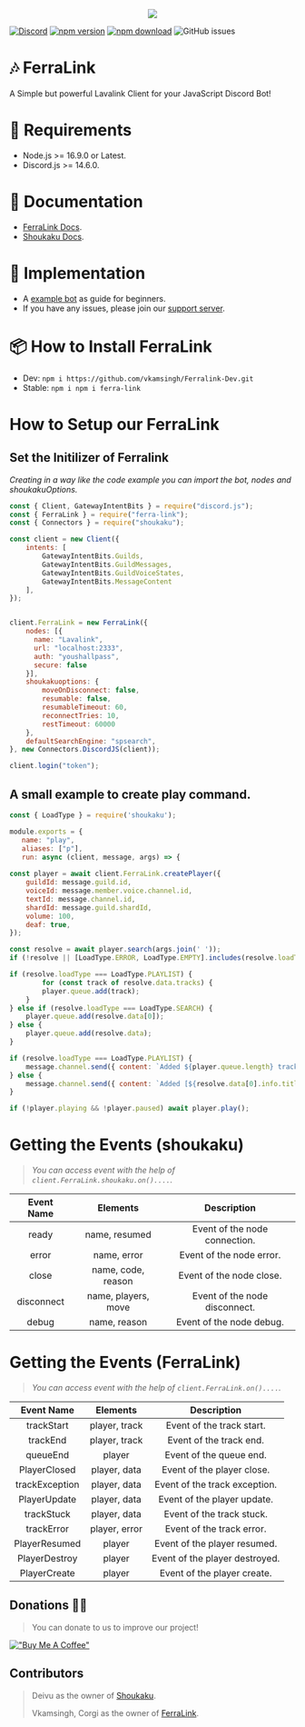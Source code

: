 <p align="center">
  <img src="https://media.discordapp.net/attachments/936271538196451379/1035586844617883708/feralink_tape.png?width=705&height=134">
</p>

[![Discord](https://img.shields.io/discord/1035595149385945088?color=fa860a&logo=discord&logoColor=white)](https://discord.gg/7M6yGBTn79)
[![npm version](https://img.shields.io/npm/v/ferra-link?style=flat-square)](https://www.npmjs.com/package/ferra-link)
[![npm download](https://img.shields.io/npm/dt/ferra-link.svg?maxAge=3600)](https://www.npmjs.com/package/ferra-link)
![GitHub issues](https://img.shields.io/github/issues-raw/Cd-corgi/Ferralink?style=flat-square)


# 🎶 FerraLink

A Simple but powerful Lavalink Client for your JavaScript Discord Bot!

# 🔨 Requirements 

* Node.js >= 16.9.0 or Latest.
* Discord.js >= 14.6.0.

# 📖 Documentation
- [FerraLink Docs](https://ferralink.gitbook.io/docs/).
- [Shoukaku Docs](https://deivu.github.io/Shoukaku).

# 📂 Implementation
- A [example bot](https://github.com/vkamsingh/Ferralink-Example) as guide for beginners.
- If you have any issues, please join our [support server](https://discord.gg/8n3yNqtPAE).

# 📦 How to Install FerraLink
* Dev: `npm i https://github.com/vkamsingh/Ferralink-Dev.git`
* Stable: `npm i npm i ferra-link`

# How to Setup our FerraLink

## Set the Initilizer of Ferralink

*Creating in a way like the code example you can import the bot, nodes and shoukakuOptions.*

```js
const { Client, GatewayIntentBits } = require("discord.js");
const { FerraLink } = require("ferra-link");
const { Connectors } = require("shoukaku");

const client = new Client({
    intents: [
        GatewayIntentBits.Guilds,
        GatewayIntentBits.GuildMessages,
        GatewayIntentBits.GuildVoiceStates,
        GatewayIntentBits.MessageContent
    ],
});


client.FerraLink = new FerraLink({
    nodes: [{
      name: "Lavalink",
      url: "localhost:2333",
      auth: "youshallpass",
      secure: false
    }],
    shoukakuoptions: {
        moveOnDisconnect: false,
        resumable: false,
        resumableTimeout: 60,
        reconnectTries: 10,
        restTimeout: 60000
    },
    defaultSearchEngine: "spsearch",
}, new Connectors.DiscordJS(client));

client.login("token");
```

## A small example to create play command.
```js
const { LoadType } = require('shoukaku');

module.exports = {
   name: "play",
   aliases: ["p"],
   run: async (client, message, args) => {
   
const player = await client.FerraLink.createPlayer({
    guildId: message.guild.id,
    voiceId: message.member.voice.channel.id,
    textId: message.channel.id,
    shardId: message.guild.shardId,
    volume: 100,
    deaf: true,
});

const resolve = await player.search(args.join(' '));
if (!resolve || [LoadType.ERROR, LoadType.EMPTY].includes(resolve.loadType)) return message.reply({ content: "No match songs result found!" });

if (resolve.loadType === LoadType.PLAYLIST) {
        for (const track of resolve.data.tracks) {
        player.queue.add(track);
    }
} else if (resolve.loadType === LoadType.SEARCH) {
    player.queue.add(resolve.data[0]);
} else {
    player.queue.add(resolve.data);
}

if (resolve.loadType === LoadType.PLAYLIST) {
    message.channel.send({ content: `Added ${player.queue.length} tracks from **${resolve.data.info.name}**` });
} else {
    message.channel.send({ content: `Added [${resolve.data[0].info.title}](${resolve.data[0].info.uri}) to queue` });
}

if (!player.playing && !player.paused) await player.play();
```

# Getting the Events (shoukaku)

> *You can access event with the help of `client.FerraLink.shoukaku.on()....`.*

<center>

| **Event Name** 	|   **Elements**  	  |       **Description**         |
|:--------------:	|:------------------: |:----------------------------: |
|   ready 	      | name, resumed       | Event of the node connection. |
|   error         | name, error 	      | Event of the node error.      |
|   close         | name, code, reason  | Event of the node close.	    |
|   disconnect    | name, players, move | Event of the node disconnect.	|
|   debug         | name, reason	      | Event of the node debug.      |
</center>

# Getting the Events (FerraLink)

> *You can access event with the help of `client.FerraLink.on()....`.*

<center>

| **Event Name** 	  |   **Elements**  |       **Description**         |
|:----------------: |:--------------: |:----------------------------: |
|   trackStart	    | player, track   | Event of the track start.     |
|   trackEnd        | player, track	  | Event of the track end.       |
|   queueEnd        | player          | Event of the queue end.	      |
|   PlayerClosed    | player, data    | Event of the player close.	  |
|   trackException  | player, data	  | Event of the track exception. |
|   PlayerUpdate    | player, data	  | Event of the player update.   |
|   trackStuck      | player, data	  | Event of the track stuck.     |
|   trackError      | player, error   | Event of the track error.     |
|   PlayerResumed   | player          | Event of the player resumed.  |
|   PlayerDestroy   | player	        | Event of the player destroyed.|
|   PlayerCreate    | player	        | Event of the player create.   |
</center>

## Donations 🧡🧡
> You can donate to us to improve our project!

[!["Buy Me A Coffee"](https://www.buymeacoffee.com/assets/img/custom_images/orange_img.png)](https://www.buymeacoffee.com/CorgiOtterBot)

## Contributors
> Deivu as the owner of [Shoukaku](https://github.com/Deivu/Shoukaku).
>
> Vkamsingh, Corgi as the owner of [FerraLink](https://github.com/Cd-corgi/Ferralink).
>
